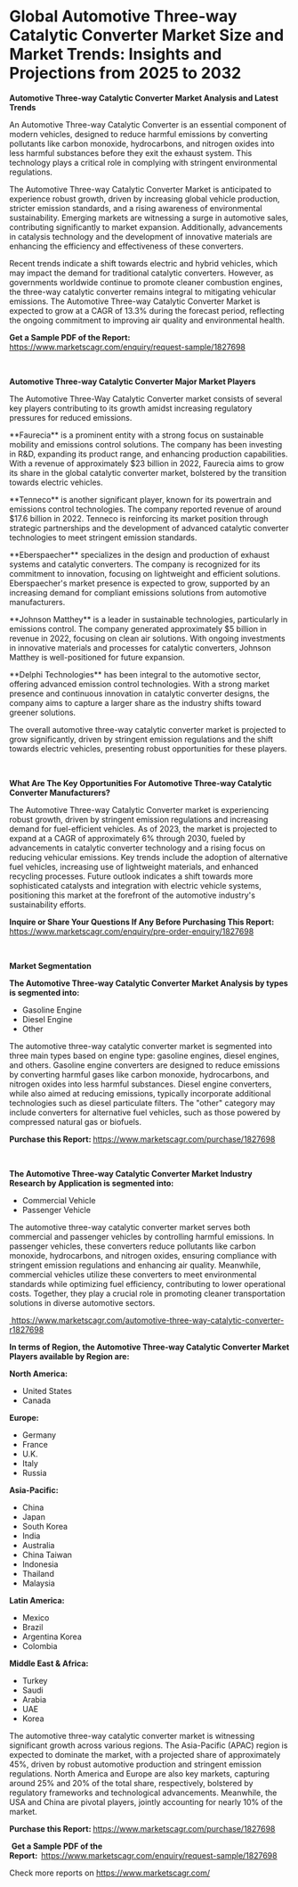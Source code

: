 <p><h1>Global Automotive Three-way Catalytic Converter Market Size and Market Trends: Insights and Projections from 2025 to 2032</h1></p><p><strong>Automotive Three-way Catalytic Converter Market Analysis and Latest Trends</strong></p>
<p><p>An Automotive Three-way Catalytic Converter is an essential component of modern vehicles, designed to reduce harmful emissions by converting pollutants like carbon monoxide, hydrocarbons, and nitrogen oxides into less harmful substances before they exit the exhaust system. This technology plays a critical role in complying with stringent environmental regulations.</p><p>The Automotive Three-way Catalytic Converter Market is anticipated to experience robust growth, driven by increasing global vehicle production, stricter emission standards, and a rising awareness of environmental sustainability. Emerging markets are witnessing a surge in automotive sales, contributing significantly to market expansion. Additionally, advancements in catalysis technology and the development of innovative materials are enhancing the efficiency and effectiveness of these converters.</p><p>Recent trends indicate a shift towards electric and hybrid vehicles, which may impact the demand for traditional catalytic converters. However, as governments worldwide continue to promote cleaner combustion engines, the three-way catalytic converter remains integral to mitigating vehicular emissions. The Automotive Three-way Catalytic Converter Market is expected to grow at a CAGR of 13.3% during the forecast period, reflecting the ongoing commitment to improving air quality and environmental health.</p></p>
<p><strong>Get a Sample PDF of the Report:&nbsp;</strong> <a href="https://www.marketscagr.com/enquiry/request-sample/1827698?utm_campaign=3222&utm_medium=2&utm_source=Github&utm_content=ia&utm_term=31032025&utm_id=automotive-three-way-catalytic-converter">https://www.marketscagr.com/enquiry/request-sample/1827698</a></p>
<p>&nbsp;</p>
<p><strong>Automotive Three-way Catalytic Converter Major Market Players</strong></p>
<p><p>The Automotive Three-Way Catalytic Converter market consists of several key players contributing to its growth amidst increasing regulatory pressures for reduced emissions. </p><p>**Faurecia** is a prominent entity with a strong focus on sustainable mobility and emissions control solutions. The company has been investing in R&D, expanding its product range, and enhancing production capabilities. With a revenue of approximately $23 billion in 2022, Faurecia aims to grow its share in the global catalytic converter market, bolstered by the transition towards electric vehicles.</p><p>**Tenneco** is another significant player, known for its powertrain and emissions control technologies. The company reported revenue of around $17.6 billion in 2022. Tenneco is reinforcing its market position through strategic partnerships and the development of advanced catalytic converter technologies to meet stringent emission standards.</p><p>**Eberspaecher** specializes in the design and production of exhaust systems and catalytic converters. The company is recognized for its commitment to innovation, focusing on lightweight and efficient solutions. Eberspaecher's market presence is expected to grow, supported by an increasing demand for compliant emissions solutions from automotive manufacturers.</p><p>**Johnson Matthey** is a leader in sustainable technologies, particularly in emissions control. The company generated approximately $5 billion in revenue in 2022, focusing on clean air solutions. With ongoing investments in innovative materials and processes for catalytic converters, Johnson Matthey is well-positioned for future expansion.</p><p>**Delphi Technologies** has been integral to the automotive sector, offering advanced emission control technologies. With a strong market presence and continuous innovation in catalytic converter designs, the company aims to capture a larger share as the industry shifts toward greener solutions.</p><p>The overall automotive three-way catalytic converter market is projected to grow significantly, driven by stringent emission regulations and the shift towards electric vehicles, presenting robust opportunities for these players.</p></p>
<p>&nbsp;</p>
<p><strong>What Are The Key Opportunities For Automotive Three-way Catalytic Converter Manufacturers?</strong></p>
<p><p>The Automotive Three-way Catalytic Converter market is experiencing robust growth, driven by stringent emission regulations and increasing demand for fuel-efficient vehicles. As of 2023, the market is projected to expand at a CAGR of approximately 6% through 2030, fueled by advancements in catalytic converter technology and a rising focus on reducing vehicular emissions. Key trends include the adoption of alternative fuel vehicles, increasing use of lightweight materials, and enhanced recycling processes. Future outlook indicates a shift towards more sophisticated catalysts and integration with electric vehicle systems, positioning this market at the forefront of the automotive industry's sustainability efforts.</p></p>
<p><strong>Inquire or Share Your Questions If Any Before Purchasing This Report:</strong> <a href="https://www.marketscagr.com/enquiry/pre-order-enquiry/1827698?utm_campaign=3222&utm_medium=2&utm_source=Github&utm_content=ia&utm_term=31032025&utm_id=automotive-three-way-catalytic-converter">https://www.marketscagr.com/enquiry/pre-order-enquiry/1827698</a></p>
<p>&nbsp;</p>
<p><strong>Market Segmentation</strong></p>
<p><strong>The Automotive Three-way Catalytic Converter Market Analysis by types is segmented into:</strong></p>
<p><ul><li>Gasoline Engine</li><li>Diesel Engine</li><li>Other</li></ul></p>
<p><p>The automotive three-way catalytic converter market is segmented into three main types based on engine type: gasoline engines, diesel engines, and others. Gasoline engine converters are designed to reduce emissions by converting harmful gases like carbon monoxide, hydrocarbons, and nitrogen oxides into less harmful substances. Diesel engine converters, while also aimed at reducing emissions, typically incorporate additional technologies such as diesel particulate filters. The "other" category may include converters for alternative fuel vehicles, such as those powered by compressed natural gas or biofuels.</p></p>
<p><strong>Purchase this Report:&nbsp;</strong><a href="https://www.marketscagr.com/purchase/1827698?utm_campaign=3222&utm_medium=2&utm_source=Github&utm_content=ia&utm_term=31032025&utm_id=automotive-three-way-catalytic-converter">https://www.marketscagr.com/purchase/1827698</a></p>
<p>&nbsp;</p>
<p><strong>The Automotive Three-way Catalytic Converter Market Industry Research by Application is segmented into:</strong></p>
<p><ul><li>Commercial Vehicle</li><li>Passenger Vehicle</li></ul></p>
<p><p>The automotive three-way catalytic converter market serves both commercial and passenger vehicles by controlling harmful emissions. In passenger vehicles, these converters reduce pollutants like carbon monoxide, hydrocarbons, and nitrogen oxides, ensuring compliance with stringent emission regulations and enhancing air quality. Meanwhile, commercial vehicles utilize these converters to meet environmental standards while optimizing fuel efficiency, contributing to lower operational costs. Together, they play a crucial role in promoting cleaner transportation solutions in diverse automotive sectors.</p></p>
<p><a href="https://www.marketscagr.com/automotive-three-way-catalytic-converter-r1827698?utm_campaign=3222&utm_medium=2&utm_source=Github&utm_content=ia&utm_term=31032025&utm_id=automotive-three-way-catalytic-converter">&nbsp;https://www.marketscagr.com/automotive-three-way-catalytic-converter-r1827698</a></p>
<p><strong>In terms of Region, the Automotive Three-way Catalytic Converter Market Players available by Region are:</strong></p>
<p>
    <p> <strong> North America: </strong>
        <ul>
            <li>United States</li>
            <li>Canada</li>
        </ul>
        </p> 
    <p> <strong> Europe: </strong>
        <ul>
            <li>Germany</li>
            <li>France</li>
            <li>U.K.</li>
            <li>Italy</li>
            <li>Russia</li>
        </ul>
        </p> 
    <p> <strong> Asia-Pacific: </strong>
        <ul>
            <li>China</li>
            <li>Japan</li>
            <li>South Korea</li>
            <li>India</li>
            <li>Australia</li>
            <li>China Taiwan</li>
            <li>Indonesia</li>
            <li>Thailand</li>
            <li>Malaysia</li>
        </ul>
        </p> 
    <p> <strong> Latin America: </strong>
        <ul>
            <li>Mexico</li>
            <li>Brazil</li>
            <li>Argentina Korea</li>
            <li>Colombia</li>
        </ul>
        </p> 
    <p> <strong> Middle East & Africa: </strong>
        <ul>
            <li>Turkey</li>
            <li>Saudi</li>
            <li>Arabia</li>
            <li>UAE</li>
            <li>Korea</li>
        </ul>
    </p>
    </p>
<p><p>The automotive three-way catalytic converter market is witnessing significant growth across various regions. The Asia-Pacific (APAC) region is expected to dominate the market, with a projected share of approximately 45%, driven by robust automotive production and stringent emission regulations. North America and Europe are also key markets, capturing around 25% and 20% of the total share, respectively, bolstered by regulatory frameworks and technological advancements. Meanwhile, the USA and China are pivotal players, jointly accounting for nearly 10% of the market.</p></p>
<p><strong>Purchase this Report: </strong><a href="https://www.marketscagr.com/purchase/1827698?utm_campaign=3222&utm_medium=2&utm_source=Github&utm_content=ia&utm_term=31032025&utm_id=automotive-three-way-catalytic-converter">https://www.marketscagr.com/purchase/1827698</a></p>
<p>&nbsp;<strong>Get a Sample PDF of the Report:&nbsp;&nbsp;</strong><a href="https://www.marketscagr.com/enquiry/request-sample/1827698?utm_campaign=3222&utm_medium=2&utm_source=Github&utm_content=ia&utm_term=31032025&utm_id=automotive-three-way-catalytic-converter">https://www.marketscagr.com/enquiry/request-sample/1827698</a></p>
<p><strong></strong></p>
<p>Check more reports on <a href="https://www.marketscagr.com/?utm_campaign=3222&utm_medium=2&utm_source=Github&utm_content=ia&utm_term=31032025&utm_id=automotive-three-way-catalytic-converter">https://www.marketscagr.com/</a></p>